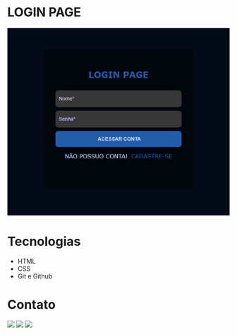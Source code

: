 # LOGIN PAGE

![preview](./previa.png)

# Tecnologias 

- HTML <br>
- CSS <br>
- Git e Github

# Contato
 <div> 
  <a href="https://instagram.com/lucasmesi" target="_blank"><img src="https://img.shields.io/badge/-Instagram-%23E4405F?style=for-the-badge&logo=instagram&logoColor=white" target="_blank"></a>
  <a href = "mailto:lmsilva12kta@gmail.com"><img src="https://img.shields.io/badge/-Gmail-%23333?style=for-the-badge&logo=gmail&logoColor=white" destino ="_blank"></a>
  <a href="https://www.linkedin.com/in/lucas-mendon%C3%A7a-silva-2b7856243" target="_blank"><img src="https://img.shields.io/badge/-LinkedIn-%230077B5?style=for-the-badge&logo=linkedin&logoColor=white" target="_blank"></a> 
</div>
